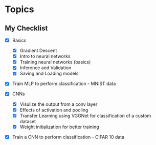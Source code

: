 # Topics 


## My Checklist


- [x] Basics
    - [x] Gradient Descent
    - [x] Intro to neural networks
    - [x] Training neural networks (basics)
    - [x] Inference and Validation
    - [x] Saving and Loading models

- [x] Train MLP to perform classification - MNIST data

- [x] CNNs
    - [x] Visulize the output from a conv layer 
    - [x] Effects of activation and pooling
    - [x] Transfer Learning using VGGNet for classification of a custom dataset
    - [x] Weight initialization for better training

- [x] Train a CNN to perform classification - CIFAR 10 data

